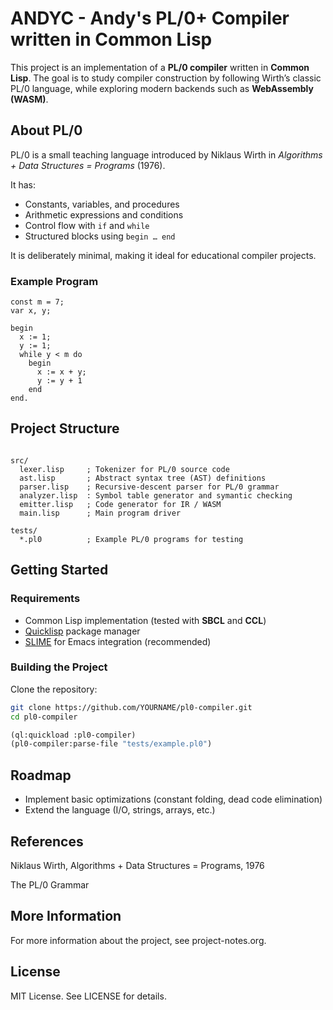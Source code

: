 # ANDYC - Andy's PL/0+ Compiler written in Common Lisp

This project is an implementation of a **PL/0 compiler** written in **Common Lisp**.
The goal is to study compiler construction by following Wirth’s classic PL/0 language, while exploring modern backends such as **WebAssembly (WASM)**.

## About PL/0

PL/0 is a small teaching language introduced by Niklaus Wirth in *Algorithms + Data Structures = Programs* (1976).

It has:
- Constants, variables, and procedures
- Arithmetic expressions and conditions
- Control flow with `if` and `while`
- Structured blocks using `begin … end`

It is deliberately minimal, making it ideal for educational compiler projects.

### Example Program

```pl0
const m = 7;
var x, y;

begin
  x := 1;
  y := 1;
  while y < m do
    begin
      x := x + y;
      y := y + 1
    end
end.
```

## Project Structure

```text

src/
  lexer.lisp     ; Tokenizer for PL/0 source code
  ast.lisp       ; Abstract syntax tree (AST) definitions
  parser.lisp    ; Recursive-descent parser for PL/0 grammar
  analyzer.lisp  : Symbol table generator and symantic checking
  emitter.lisp   ; Code generator for IR / WASM
  main.lisp      ; Main program driver

tests/
  *.pl0          ; Example PL/0 programs for testing
```

## Getting Started

### Requirements
- Common Lisp implementation (tested with **SBCL** and **CCL**)
- [Quicklisp](https://www.quicklisp.org/) package manager
- [SLIME](https://common-lisp.net/project/slime/) for Emacs integration (recommended)

### Building the Project

Clone the repository:

```bash
git clone https://github.com/YOURNAME/pl0-compiler.git
cd pl0-compiler
```
```lisp
(ql:quickload :pl0-compiler)
(pl0-compiler:parse-file "tests/example.pl0")
```

## Roadmap

- Implement basic optimizations (constant folding, dead code elimination)
- Extend the language (I/O, strings, arrays, etc.)

## References

Niklaus Wirth, Algorithms + Data Structures = Programs, 1976

The PL/0 Grammar

## More Information

For more information about the project, see project-notes.org.

## License
MIT License. See LICENSE for details.
